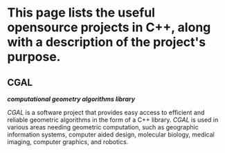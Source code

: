 # This page lists the useful opensource projects in C++, along with a description of the project's purpose. 

## CGAL

***computational geometry algorithms library***

*CGAL* is a software project that provides easy access to efficient and reliable geometric algorithms in the form of a C++ library. *CGAL* is used in various areas needing geometric computation, such as geographic information systems, computer aided design,
molecular biology, medical imaging,  computer graphics, and robotics.

